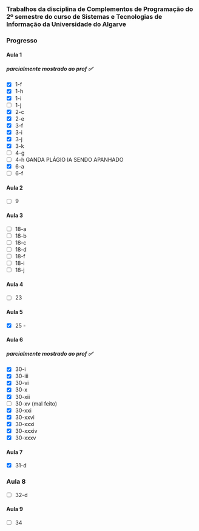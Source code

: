 ### Trabalhos da disciplina de Complementos de Programação do 2º semestre do curso de Sistemas e Tecnologias de Informação da Universidade do Algarve

### Progresso

#### Aula 1

##### parcialmente mostrado ao prof :white_check_mark:

- [x] 1-f
- [x] 1-h
- [x] 1-i
- [ ] 1-j
- [x] 2-c
- [x] 2-e
- [x] 3-f
- [x] 3-i
- [x] 3-j
- [x] 3-k
- [ ] 4-g
- [ ] 4-h GANDA PLÁGIO IA SENDO APANHADO
- [x] 6-a
- [ ] 6-f 

#### Aula 2

 - [ ] 9

#### Aula 3

 - [ ] 18-a
 - [ ] 18-b
 - [ ] 18-c
 - [ ] 18-d
 - [ ] 18-f
 - [ ] 18-i
 - [ ] 18-j

#### Aula 4

 - [ ] 23

#### Aula 5

 - [x] 25 -

#### Aula 6

##### parcialmente mostrado ao prof :white_check_mark:
 
 - [x] 30-i
 - [x] 30-iii
 - [x] 30-vi
 - [x] 30-x
 - [x] 30-xii
 - [ ] 30-xv (mal feito)
 - [x] 30-xxi
 - [x] 30-xxvi
 - [x] 30-xxxi
 - [x] 30-xxxiv
 - [x] 30-xxxv

#### Aula 7

 - [x] 31-d

### Aula 8

 - [ ] 32-d

#### Aula 9

 - [ ] 34

